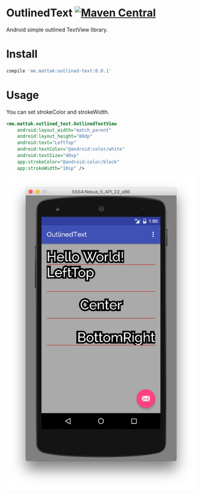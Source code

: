 # OutlinedText [![Maven Central](https://maven-badges.herokuapp.com/maven-central/me.mattak/outlined-text/badge.svg)](https://maven-badges.herokuapp.com/maven-central/me.mattak/outlined-text)

Android simple outlined TextView library.

# Install

```groovy
compile 'me.mattak:outlined-text:0.0.1'
```

# Usage

You can set strokeColor and strokeWidth.

```xml
<me.mattak.outlined_text.OutlinedTextView
    android:layout_width="match_parent"
    android:layout_height="80dp"
    android:text="LeftTop"
    android:textColor="@android:color/white"
    android:textSize="40sp"
    app:strokeColor="@android:color/black"
    app:strokeWidth="10sp" />
```

![outlinedtext](./art/outlinedtext.png)
